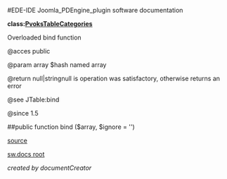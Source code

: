 #EDE-IDE Joomla_PDEngine_plugin
software documentation

**class:[PvoksTableCategories](../PvoksTableCategories.md)**



Overloaded bind function

@acces public

@param array $hash named array

@return null|stringnull is operation was satisfactory, otherwise returns an error

@see JTable:bind

@since 1.5

##public function bind ($array, $ignore = '') 	


[source](../../../admin/tables/categories.php)

[sw.docs root](../)

*created by documentCreator*

